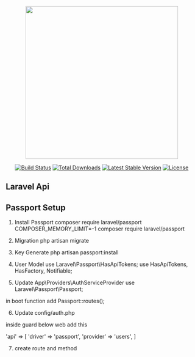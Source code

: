 <p align="center"><a href="https://laravel.com" target="_blank"><img src="https://raw.githubusercontent.com/laravel/art/master/logo-lockup/5%20SVG/2%20CMYK/1%20Full%20Color/laravel-logolockup-cmyk-red.svg" width="400"></a></p>

<p align="center">
<a href="https://travis-ci.org/laravel/framework"><img src="https://travis-ci.org/laravel/framework.svg" alt="Build Status"></a>
<a href="https://packagist.org/packages/laravel/framework"><img src="https://img.shields.io/packagist/dt/laravel/framework" alt="Total Downloads"></a>
<a href="https://packagist.org/packages/laravel/framework"><img src="https://img.shields.io/packagist/v/laravel/framework" alt="Latest Stable Version"></a>
<a href="https://packagist.org/packages/laravel/framework"><img src="https://img.shields.io/packagist/l/laravel/framework" alt="License"></a>
</p>

## Laravel Api
## Passport Setup

1. Install Passport
composer require laravel/passport
COMPOSER_MEMORY_LIMIT=-1 composer require laravel/passport

2. Migration
php artisan migrate

3. Key Generate
php artisan passport:install

4. User Model
use Laravel\Passport\HasApiTokens;
use HasApiTokens, HasFactory, Notifiable;

5. Update App\Providers\AuthServiceProvider
use Laravel\Passport\Passport;

in boot function add
Passport::routes();

6. Update config/auth.php

inside guard below web add this

'api' => [
	'driver' => 'passport',
	'provider' => 'users',
]

7. create route and method

